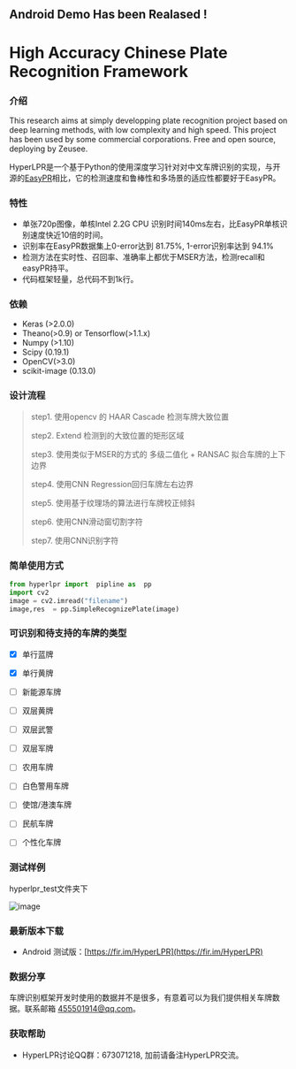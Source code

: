 ## Android Demo Has been Realased ! ##

# High Accuracy Chinese Plate Recognition Framework

### 介绍
This research aims at simply developping plate recognition project based on deep learning methods, with low complexity and high speed. This 
project has been used by some commercial corporations. Free and open source, deploying by Zeusee. 

HyperLPR是一个基于Python的使用深度学习针对对中文车牌识别的实现，与开源的[EasyPR](https://github.com/liuruoze/EasyPR)相比，它的检测速度和鲁棒性和多场景的适应性都要好于EasyPR。


### 特性

+ 单张720p图像，单核Intel 2.2G CPU 识别时间140ms左右，比EasyPR单核识别速度快近10倍的时间。
+ 识别率在EasyPR数据集上0-error达到 81.75%, 1-error识别率达到 94.1%
+ 检测方法在实时性、召回率、准确率上都优于MSER方法，检测recall和easyPR持平。
+ 代码框架轻量，总代码不到1k行。

### 依赖

+ Keras (>2.0.0)
+ Theano(>0.9) or Tensorflow(>1.1.x)
+ Numpy (>1.10)
+ Scipy (0.19.1)
+ OpenCV(>3.0)
+ scikit-image (0.13.0)

### 设计流程

> step1. 使用opencv 的 HAAR Cascade 检测车牌大致位置 
>
> step2. Extend 检测到的大致位置的矩形区域
>
> step3. 使用类似于MSER的方式的 多级二值化 + RANSAC 拟合车牌的上下边界
>
> step4. 使用CNN Regression回归车牌左右边界
>
> step5. 使用基于纹理场的算法进行车牌校正倾斜
>
> step6. 使用CNN滑动窗切割字符
>
> step7. 使用CNN识别字符

### 简单使用方式

```python
from hyperlpr import  pipline as  pp
import cv2
image = cv2.imread("filename")
image,res  = pp.SimpleRecognizePlate(image)
```
### 可识别和待支持的车牌的类型

- [x] 单行蓝牌
- [x] 单行黄牌
- [ ] 新能源车牌
- [ ] 双层黄牌
- [ ] 双层武警
- [ ] 双层军牌
- [ ] 农用车牌
- [ ] 白色警用车牌
- [ ] 使馆/港澳车牌
- [ ] 民航车牌
- [ ] 个性化车牌



### 测试样例

hyperlpr_test文件夹下

![image](./demo_images/test.png)

### 最新版本下载

- Android 测试版：[https://fir.im/HyperLPR](https://fir.im/HyperLPR)

### 数据分享

车牌识别框架开发时使用的数据并不是很多，有意着可以为我们提供相关车牌数据。联系邮箱 455501914@qq.com。

### 获取帮助

+ HyperLPR讨论QQ群：673071218, 加前请备注HyperLPR交流。
